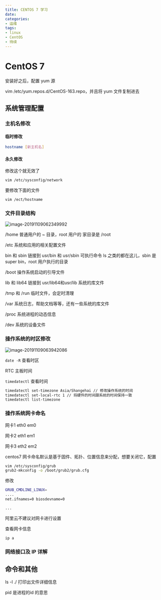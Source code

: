 ```yaml
---
title: CENTOS 7 学习
date: 
categories:
- 运维
tags:
- linux
- CentOS
- 待续
---
```


# CentOS 7

安装好之后，配置 yum 源

vim /etc/yum.repos.d/CentOS-163.repo，并且将 yum 文件复制进去



## 系统管理配置

### 主机名修改

#### 临时修改

```bash
hostname [新主机名]
```

#### 永久修改

修改这个就无效了

```bash
vim /etc/sysconfig/network
```

要修改下面的文件 

```bash
vim /ect/hostname
```

### 文件目录结构

 ![image-20191109062349992](/images/image-20191109062349992.png)

/home 普通用户的 ~ 目录，root 用户的 家目录是 /root

/etc 系统和应用的相关配置文件

bin 和 sbin 链接到 usr/bin 和 usr/sbin 可执行命令 ls 之类的都在这儿，sbin 是 super bin，root 用户执行的目录

/boot 操作系统启动的引导文件

lib 和 lib64 链接到 usr/lib64和usr/lib 系统的库文件

/tmp 和 /run 临时文件，会定时清理

/var 系统日志，帮助文档等等，还有一些系统的库文件

/proc 系统进程的动态信息

/dev 系统的设备文件



### 操作系统的时区修改

![image-20191109063942086](/images/image-20191109063942086.png)

`date -R` 查看时区

RTC 主板时间

`timedatectl` 查看时间

```bash
timedatectl set-timezone Asia/Shangehai // 修改操作系统的时间
timedatectl set-local-rtc 1 // 将硬件的时间跟系统的时间保持一致
timedatectl list-timezone
```

###  操作系统网卡命名

网卡1 eth0 em0

网卡2 eth1 em1

网卡3 eth2 em2

centos7 网卡命名默认是基于固件、拓扑、位置信息来分配，想要关闭它，配置

```bash
vim /etc/sysconfig/grub
grub2-mkconfig -o /boot/grub2/grub.cfg
```

修改

```bash
GRUB_CMDLINE_LINUX=
....
net.ifnames=0 biosdevname=0

...
```

阿里云不建议对网卡进行设置

查看网卡信息

```bash
ip a 
```



### 网络接口及 IP 详解



## 命令和其他

ls -l ./ 打印出文件详细信息

pid 是进程的id 的意思

